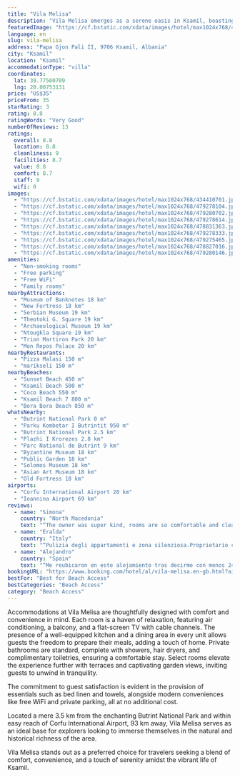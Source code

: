 ```yaml
---
title: "Vila Melisa"
description: "Vila Melisa emerges as a serene oasis in Ksamil, boasting a prime location merely moments away from the pristine shores of Sunset Beach and Ksamil Beach, with Coco Beach just a bit further afield."
featuredImage: "https://cf.bstatic.com/xdata/images/hotel/max1024x768/434410701.jpg?k=8fb3850eef4503ced4ddcc05878b9bf56908678b9d094206686558e65e80ca4c&o=&hp=1"
language: en
slug: vila-melisa
address: "Papa Gjon Pali II, 9706 Ksamil, Albania"
city: "Ksamil"
location: "Ksamil"
accommodationType: "villa"
coordinates:
  lat: 39.77500709
  lng: 20.00753131
price: "US$35"
priceFrom: 35
starRating: 3
rating: 8.8
ratingWords: "Very Good"
numberOfReviews: 13
ratings:
  overall: 8.8
  location: 8.8
  cleanliness: 9
  facilities: 8.7
  value: 8.8
  comfort: 8.7
  staff: 9
  wifi: 0
images:
  - "https://cf.bstatic.com/xdata/images/hotel/max1024x768/434410701.jpg?k=8fb3850eef4503ced4ddcc05878b9bf56908678b9d094206686558e65e80ca4c&o=&hp=1"
  - "https://cf.bstatic.com/xdata/images/hotel/max1024x768/479278104.jpg?k=f4998dd3c0037fec6bd471c41aefc4bd0413e3a70bbab1f9685d2f096d90ce44&o=&hp=1"
  - "https://cf.bstatic.com/xdata/images/hotel/max1024x768/479280702.jpg?k=8f083369f96c65c16c5347ae6c0ecb3ad55f03d02784e60ae832c75f33b0344d&o=&hp=1"
  - "https://cf.bstatic.com/xdata/images/hotel/max1024x768/479278614.jpg?k=66b3da6b4bb132301570801cd8a8142b4e139fb2672f57b44401348a4631910b&o=&hp=1"
  - "https://cf.bstatic.com/xdata/images/hotel/max1024x768/478831363.jpg?k=df1a522594afcc50b0d4040baf0d698bd64101b3e04596c684a85a1af0b72e2d&o=&hp=1"
  - "https://cf.bstatic.com/xdata/images/hotel/max1024x768/479278333.jpg?k=b7031540e2383d4bbe52d33848607c1cdec40e424f61c106cfd3edb999b94d84&o=&hp=1"
  - "https://cf.bstatic.com/xdata/images/hotel/max1024x768/479275465.jpg?k=0e1b306f8a06f2d6d38f36f0ce7dc2b0172a976e6b6f487932aea9dfd7fb26e6&o=&hp=1"
  - "https://cf.bstatic.com/xdata/images/hotel/max1024x768/478827016.jpg?k=350a64f4dd3f4a507cee2c21c8189980267362d14aadef8e9139896887593f5c&o=&hp=1"
  - "https://cf.bstatic.com/xdata/images/hotel/max1024x768/479280146.jpg?k=02dec9ca2874c5e1dd950378f37d441a212f88da57604954754a8095080d5161&o=&hp=1"
amenities:
  - "Non-smoking rooms"
  - "Free parking"
  - "Free WiFi"
  - "Family rooms"
nearbyAttractions:
  - "Museum of Banknotes 18 km"
  - "New Fortress 18 km"
  - "Serbian Museum 19 km"
  - "Theotoki G. Square 19 km"
  - "Archaeological Museum 19 km"
  - "Ntougkla Square 19 km"
  - "Trion Martiron Park 20 km"
  - "Mon Repos Palace 20 km"
nearbyRestaurants:
  - "Pizza Malasi 150 m"
  - "marikseli 150 m"
nearbyBeaches:
  - "Sunset Beach 450 m"
  - "Ksamil Beach 500 m"
  - "Coco Beach 550 m"
  - "Ksamil Beach 7 800 m"
  - "Bora Bora Beach 850 m"
whatsNearby:
  - "Butrint National Park 0 m"
  - "Parku Kombetar I Butrintit 950 m"
  - "Butrint National Park 2.5 km"
  - "Plazhi I Krorezes 2.8 km"
  - "Parc National de Butrint 9 km"
  - "Byzantine Museum 18 km"
  - "Public Garden 18 km"
  - "Solomos Museum 18 km"
  - "Asian Art Museum 18 km"
  - "Old Fortress 18 km"
airports:
  - "Corfu International Airport 20 km"
  - "Ioannina Airport 69 km"
reviews:
  - name: "Simona"
    country: "North Macedonia"
    text: "“The owner was super kind, rooms are so comfortable and clean, we are very satisfied!”"
  - name: "Eralda"
    country: "Italy"
    text: "“Pulizia degli appartamenti e zona silenziosa.Proprietario cortese e disponibile per le esigenze che abbiamo avuto durante la permanenza”"
  - name: "Alejandro"
    country: "Spain"
    text: "“Me reubicaron en este alojamiento tras decirme con menos 24h que mi alojamiento original no podia alojarme. Me pidieron documentación adicional para que me pudiera devolver booking la diferencia y nos la preparó sin problema”"
bookingURL: "https://www.booking.com/hotel/al/vila-melisa.en-gb.html?aid=8035640"
bestFor: "Best for Beach Access"
bestCategories: "Beach Access"
category: "Beach Access"
---
```


Accommodations at Vila Melisa are thoughtfully designed with comfort and convenience in mind. Each room is a haven of relaxation, featuring air conditioning, a balcony, and a flat-screen TV with cable channels. The presence of a well-equipped kitchen and a dining area in every unit allows guests the freedom to prepare their meals, adding a touch of home. Private bathrooms are standard, complete with showers, hair dryers, and complimentary toiletries, ensuring a comfortable stay. Select rooms elevate the experience further with terraces and captivating garden views, inviting guests to unwind in tranquility.

The commitment to guest satisfaction is evident in the provision of essentials such as bed linen and towels, alongside modern conveniences like free WiFi and private parking, all at no additional cost. 

Located a mere 3.5 km from the enchanting Butrint National Park and within easy reach of Corfu International Airport, 93 km away, Vila Melisa serves as an ideal base for explorers looking to immerse themselves in the natural and historical richness of the area.

Vila Melisa stands out as a preferred choice for travelers seeking a blend of comfort, convenience, and a touch of serenity amidst the vibrant life of Ksamil.